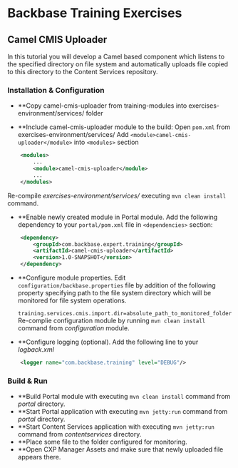 # Backbase Training Exercises

## Camel CMIS Uploader 
In this tutorial you will develop a Camel based component which listens to the specified directory on file system and automatically uploads file copied to this directory to the Content Services repository.

### Installation & Configuration

- **Copy camel-cmis-uploader from training-modules into exercises-environment/services/ folder

- **Include camel-cmis-uploader module to the build: 
Open `pom.xml` from exercises-environment/services/
Add `<module>camel-cmis-uploader</module>` into  `<modules>` section

```xml
    <modules>
        ...	    
        <module>camel-cmis-uploader</module>
        ...
    </modules>
```	
Re-compile *exercises-environment/services/* executing `mvn clean install` command.
	
- **Enable newly created module in Portal module.
   Add the following dependency to your `portal/pom.xml` file in `<dependencies>` section:

```xml
    <dependency>
        <groupId>com.backbase.expert.training</groupId>
        <artifactId>camel-cmis-uploader</artifactId>
        <version>1.0-SNAPSHOT</version>
    </dependency>
```

- **Configure module properties. 
Edit `configuration/backbase.properties` file by addition of the following property specifying path to the file system directory which will be monitored for file system operations.
    
    `training.services.cmis.import.dir=absolute_path_to_monitored_folder`
Re-complie configuration module by running `mvn clean install` command from *configuration* module.     

- **Configure logging (optional).
Add the following line to your *logback.xml*
```xml
    <logger name="com.backbase.training" level="DEBUG"/>
```

### Build & Run

- **Build Portal module with executing `mvn clean install` command from *portal* directory.
- **Start Portal application with executing `mvn jetty:run` command from *portal* directory.
- **Start Content Services application with executing `mvn jetty:run` command from *contentservices* directory.
- **Place some file to the folder configured for monitoring. 
- **Open CXP Manager Assets and make sure that newly uploaded file appears there.